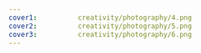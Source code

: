 ```yaml
---
cover1:          creativity/photography/4.png
cover2:          creativity/photography/5.png
cover3:          creativity/photography/6.png
---
```

